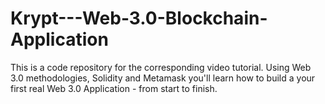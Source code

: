 # Krypt---Web-3.0-Blockchain-Application
This is a code repository for the corresponding video tutorial.  Using Web 3.0 methodologies, Solidity and Metamask you'll learn how to build a your first real Web 3.0 Application - from start to finish.
